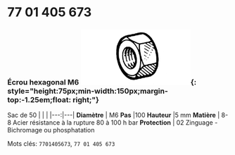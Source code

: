 # 77 01 405 673

### Écrou hexagonal M6 ![](../assets/images/parts/hex_bolt.png){: style="height:75px;min-width:150px;margin-top:-1.25em;float: right;"}

Sac de 50
|   |   |
|---:|---|
**Diamètre** | M6
**Pas** |100
**Hauteur** |5 mm
**Matière** | 8-8 Acier résistance à la rupture 80 à 100 h bar
**Protection** | 02 Zinguage - Bichromage ou phosphatation

Mots clés: `7701405673`, `77 01 405 673`
